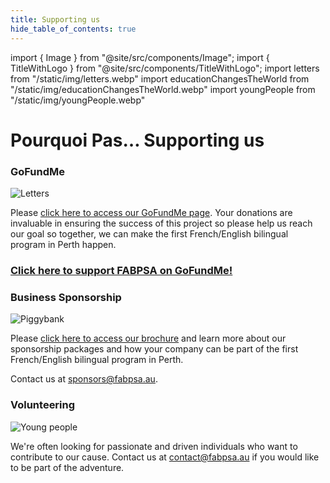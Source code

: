 ```yaml
---
title: Supporting us
hide_table_of_contents: true
---
```


import { Image } from "@site/src/components/Image";
import { TitleWithLogo } from "@site/src/components/TitleWithLogo";
import letters from "/static/img/letters.webp"
import educationChangesTheWorld from "/static/img/educationChangesTheWorld.webp"
import youngPeople from "/static/img/youngPeople.webp"

<TitleWithLogo>

# Pourquoi Pas… Supporting us

</TitleWithLogo>

### GoFundMe

<Image src={letters} alt="Letters" width={350} height={263} />

Please [click here to access our GoFundMe page](https://gofund.me/a3d8bd18). Your donations are invaluable in ensuring the success of this project so please help us reach our goal so together, we can make the first French/English bilingual program in Perth happen.

<div style={{ maxWidth: "700px", margin: "32px auto" }} className="frame textCenter">

### [Click here to support FABPSA on GoFundMe!](https://gofund.me/a3d8bd18)

</div>

### Business Sponsorship

<Image src={educationChangesTheWorld} alt="Piggybank" width={232} height={160} />

Please [click here to access our brochure](/supporting-us/brochure) and learn more about our sponsorship packages and how your company can be part of the first French/English bilingual program in Perth.

Contact us at [sponsors@fabpsa.au](mailto:sponsors@fabpsa.au).

### Volunteering

<Image src={youngPeople} alt="Young people" width={350} height={234} />

We're often looking for passionate and driven individuals who want to contribute to our cause. Contact us at [contact@fabpsa.au](mailto:contact@fabpsa.au) if you would like to be part of the adventure.
